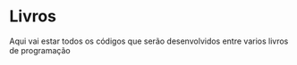 # Livros
 Aqui vai estar todos os códigos que serão desenvolvidos entre varios livros de programação
